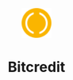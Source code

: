 <div align="center">
  <img src="./public/bitcredit-logo.png" alt="Bitcredit logo" width="60" />
  <h1>Bitcredit</h1>
</div>
